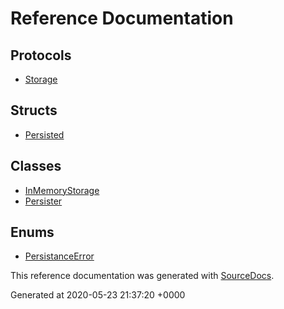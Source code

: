 # Reference Documentation

## Protocols

-   [Storage](protocols/Storage.md)

## Structs

-   [Persisted](structs/Persisted.md)

## Classes

-   [InMemoryStorage](classes/InMemoryStorage.md)
-   [Persister](classes/Persister.md)

## Enums

-   [PersistanceError](enums/PersistanceError.md)

This reference documentation was generated with
[SourceDocs](https://github.com/eneko/SourceDocs).

Generated at 2020-05-23 21:37:20 +0000